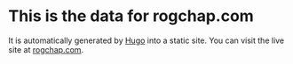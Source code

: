 # This is the data for rogchap.com

It is automatically generated by [Hugo](http://gohugo.io) into a static site. You can visit the live site at [rogchap.com](https://rogchap.com).
